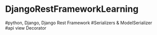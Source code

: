 # DjangoRestFrameworkLearning
#python, Django, Django Rest Framework 
#Serializers & ModelSerializer
#api view Decorator